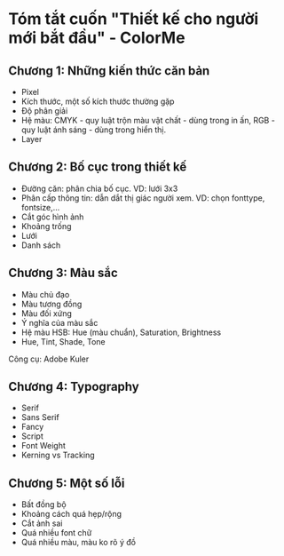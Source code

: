 # Tóm tắt cuốn "Thiết kế cho người mới bắt đầu" - ColorMe

## Chương 1: Những kiến thức căn bản
- Pixel
- Kích thước, một số kích thước thường gặp
- Độ phân giải
- Hệ màu: CMYK - quy luật trộn màu vật chất - dùng trong in ấn, RGB - quy luật ánh sáng - dùng trong hiển thị.
- Layer

## Chương 2: Bố cục trong thiết kế
- Đường căn: phân chia bố cục. VD: lưới 3x3
- Phân cấp thông tin: dẫn dắt thị giác người xem. VD: chọn fonttype, fontsize,...
- Cắt góc hình ảnh
- Khoảng trống
- Lưới 
- Danh sách

## Chương 3: Màu sắc
- Màu chủ đạo
- Màu tương đồng
- Màu đối xứng
- Ý nghĩa của màu sắc
- Hệ màu HSB: Hue (màu chuẩn), Saturation, Brightness 
- Hue, Tint, Shade, Tone

Công cụ: Adobe Kuler

## Chương 4: Typography
- Serif
- Sans Serif
- Fancy
- Script 
- Font Weight
- Kerning vs Tracking


## Chương 5: Một số lỗi
- Bất đồng bộ
- Khoảng cách quá hẹp/rộng
- Cắt ảnh sai 
- Quá nhiều font chữ
- Quá nhiều màu, màu ko rõ ý đồ



